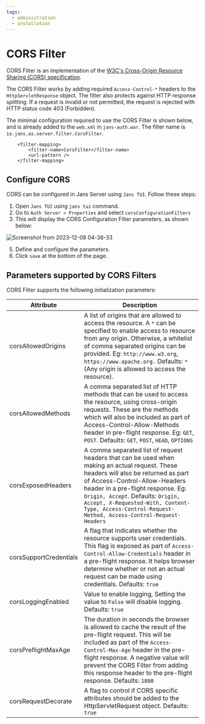 ```yaml
---
tags:
  - administration
  - installation
---
```


# CORS Filter



CORS Filter is an implementation of the [W3C's Cross-Origin Resource Sharing (CORS) specification](https://fetch.spec.whatwg.org/).

The CORS Filter works by adding required `Access-Control-*` headers to the `HttpServletResponse` object. 
The filter also protects against HTTP response splitting. If a request is invalid or not permitted, the request is 
rejected with HTTP status code 403 (Forbidden).

The minimal configuration required to use the CORS Filter is shown below, and is already added to the `web.xml` in `jans-auth.war`. 
The filter name is `io.jans.as.server.filter.CorsFilter`.

```
	<filter-mapping>
		<filter-name>CorsFilter</filter-name>
		<url-pattern />
	</filter-mapping>

```

## Configure CORS

CORS can be configured in Jans Server using `Jans TUI`. Follow these steps:

1. Open `Jans TUI` using `jans tui` command.
2. Go to `Auth Server > Properties` and select `corsConfigurationFilters`
3. This will display the CORS Configuration Filter parameters, as shown below:
 
  ![Screenshot from 2023-12-08 04-38-33](https://github.com/JanssenProject/jans/assets/43112579/3cbcfad9-9410-46b6-88d2-34e5a45556c8)

5. Define and configure the parameters.
6. Click `save` at the bottom of the page.


## Parameters supported by CORS Filters

CORS Filter supports the following initialization parameters:

|Attribute |	Description|
|-|-|
|corsAllowedOrigins|A list of origins that are allowed to access the resource. A `*` can be specified to enable access to resource from any origin. Otherwise, a whitelist of comma separated origins can be provided. Eg: `http://www.w3.org`, `https://www.apache.org.` Defaults: `*` (Any origin is allowed to access the resource).|
|corsAllowedMethods|A comma separated list of HTTP methods that can be used to access the resource, using cross-origin requests. These are the methods which will also be included as part of Access-Control-Allow-Methods header in pre-flight response. Eg: `GET`, `POST`. Defaults: `GET`, `POST`, `HEAD`, `OPTIONS`|
|corsExposedHeaders|A comma separated list of request headers that can be used when making an actual request. These headers will also be returned as part of Access-Control-Allow-Headers header in a pre-flight response. Eg: `Origin, Accept`. Defaults: `Origin, Accept, X-Requested-With, Content-Type, Access-Control-Request-Method, Access-Control-Request-Headers`|
|corsSupportCredentials|A flag that indicates whether the resource supports user credentials. This flag is exposed as part of `Access-Control-Allow-Credentials` header in a pre-flight response. It helps browser determine whether or not an actual request can be made using credentials. Defaults: `true`|
|corsLoggingEnabled|Value to enable logging, Setting the value to `False` will disable logging. Defaults: `true`|
|corsPreflightMaxAge|The duration in seconds the browser is allowed to cache the result of the pre-flight request. This will be included as part of the `Access-Control-Max-Age` header in the pre-flight response. A negative value will prevent the CORS Filter from adding this response header to the pre-flight response. Defaults: `1800`|
|corsRequestDecorate|A flag to control if CORS specific attributes should be added to the HttpServletRequest object. Defaults: `true`|



